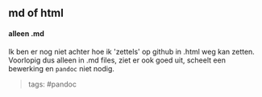 md of html
---

#### alleen .md
Ik ben er nog niet achter hoe ik 'zettels' op github in .html weg
kan zetten. Voorlopig dus alleen in .md files, ziet er ook goed uit, scheelt
een bewerking en ```pandoc``` niet nodig.

> tags: #pandoc
